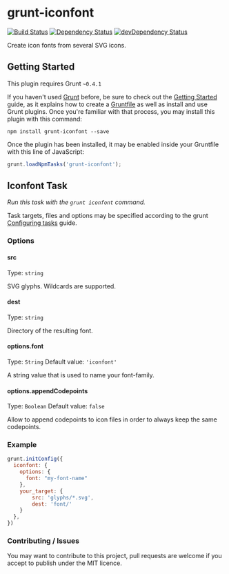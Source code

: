 # grunt-iconfont

[![Build Status](https://travis-ci.org/poppinlp/grunt-iconfont.png?branch=master)](https://travis-ci.org/poppinlp/grunt-iconfont)
[![Dependency Status](https://david-dm.org/poppinlp/grunt-iconfont.svg)](https://david-dm.org/poppinlp/grunt-iconfont)
[![devDependency Status](https://david-dm.org/poppinlp/grunt-iconfont/dev-status.svg)](https://david-dm.org/poppinlp/grunt-iconfont#info=devDependencies)

Create icon fonts from several SVG icons.

## Getting Started

This plugin requires Grunt `~0.4.1`

If you haven't used [Grunt](http://gruntjs.com/) before, be sure to check out the [Getting Started](http://gruntjs.com/getting-started) guide, as it explains how to create a [Gruntfile](http://gruntjs.com/sample-gruntfile) as well as install and use Grunt plugins. Once you're familiar with that process, you may install this plugin with this command:

```shell
npm install grunt-iconfont --save
```

Once the plugin has been installed, it may be enabled inside your Gruntfile with this line of JavaScript:

```js
grunt.loadNpmTasks('grunt-iconfont');
```

## Iconfont Task

_Run this task with the `grunt iconfont` command._

Task targets, files and options may be specified according to the grunt [Configuring tasks](http://gruntjs.com/configuring-tasks) guide.

### Options

#### src

Type: `string`

SVG glyphs. Wildcards are supported.

#### dest

Type: `string`

Directory of the resulting font.

#### options.font

Type: `String`
Default value: `'iconfont'`

A string value that is used to name your font-family.

#### options.appendCodepoints

Type: `Boolean`
Default value: `false`

Allow to append codepoints to icon files in order to always keep the same codepoints.

### Example

```js
grunt.initConfig({
  iconfont: {
    options: {
      font: "my-font-name"
    },
    your_target: {
        src: 'glyphs/*.svg',
        dest: 'font/'
    }
  },
})
```

### Contributing / Issues

You may want to contribute to this project, pull requests are welcome if you accept to publish under the MIT licence.
